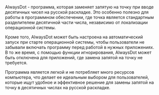 AlwaysDot - программа, которая заменяет запятую на точку при вводе десятичных чисел на русской раскладке. Это особенно полезно для работы в программном обеспечении, где точка является стандартным разделителем десятичной части числа, независимо от локализации операционной системы.

Кроме того, AlwaysDot может быть настроена на автоматический запуск при старте операционной системы, чтобы пользователи не забывали включать программу перед работой в нужных приложениях. В то же время, с помощью функции игнорирования, AlwaysDot может быть отключена для приложений, где замена запятой на точку не требуется.

Программа является легкой и не потребляет много ресурсов компьютера, что делает ее идеальным выбором для пользователей, которые ищут удобное и эффективное решение для замены запятой на точку в десятичных числах на русской раскладке.
